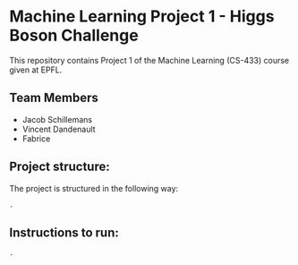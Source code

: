 # Machine Learning Project 1 - Higgs Boson Challenge

This repository contains Project 1 of the Machine Learning (CS-433) course given at EPFL.

## Team Members
- Jacob Schillemans
- Vincent Dandenault
- Fabrice 

## Project structure: 

The project is structured in the following way:

```markdown
.
```

## Instructions to run:
```markdown
.
```



